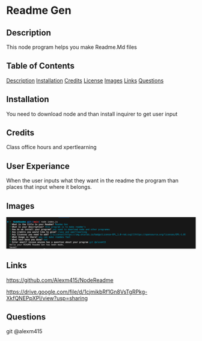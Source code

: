 # Readme Gen

## Description

This node program helps you make Readme.Md files

## Table of Contents

[Description](#Description) [Installation](#installation) [Credits](#credits) [License](#license) [Images](#images) [Links](#links) [Questions](#questions)

## Installation

You need to download node and than install inquirer to get user input

## Credits

Class office hours and xpertlearning

## User Experiance

When the user inputs what they want in the readme the program than places that input where it belongs.

## Images

![alt text](./assets/Images/Questions.png)

## Links

https://github.com/Alexm415/NodeReadme

https://drive.google.com/file/d/1cjmikbRf1Gn8VsTgRPkg-XkfQNEPpXPl/view?usp=sharing

## Questions

git @alexm415
